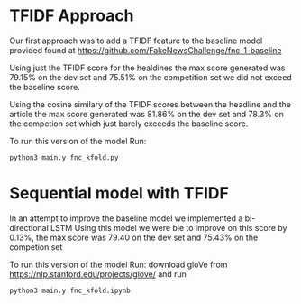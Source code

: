 # TFIDF Approach

Our first approach was to add a TFIDF feature to the baseline model provided found at https://github.com/FakeNewsChallenge/fnc-1-baseline

Using just the TFIDF score for the healdines the max score generated was 79.15% on the dev set and 
75.51% on the competition set we did not exceed the baseline score. 

Using the cosine similary of the TFIDF scores between the headline and the article the max score generated was 
81.86% on the dev set and 78.3% on the competion set which just barely exceeds the baseline score. 


To run this version of the model Run: 


```
python3 main.y fnc_kfold.py
```


# Sequential model with TFIDF 

In an attempt to improve the baseline model we implemented a bi-directional LSTM 
Using this model we  were ble to improve on this score by 0.13%, the max score was 79.40 on the dev set and 
75.43% on the competion set 


To run this version of the model Run: 
download gloVe from https://nlp.stanford.edu/projects/glove/ and run

```
python3 main.y fnc_kfold.ipynb
```

